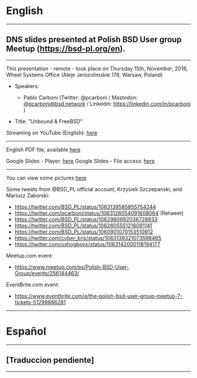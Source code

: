 # English
---
## DNS slides presented at Polish BSD User group Meetup (https://bsd-pl.org/en).
---
This presentation - remote - took place on Thursday 15th, November, 2018, Wheel Systems Office (Aleje Jerozolimskie 178, Warsaw, Poland)

- Speakers:

  * Pablo Carboni (Twitter: @pcarboni / Mastodon: @pcarboni@bsd.network / Linkedin: https://linkedin.com/in/pcarboni )

- Title: "Unbound & FreeBSD"

Streaming on YouTube (English): [here](https://youtu.be/xqM7Tx_EoSM?t=5985)

---

English PDF file, available [here](https://github.com/pcarboni/Presentations/blob/master/DNS/bsd_pl_meetup_Nov15th_2018/English/Unbound_and_FreeBSD.pdf)

Google Slides - Player: [here](https://docs.google.com/presentation/d/e/2PACX-1vRNe0ZbQucx7N4Wfkq6o8XOh8FTxSilBe3j3Xodf8EqbeE5RDOi6ZTwYPN2oeXHWcGYHbj8tTz3ggAy/pub?start=false&loop=false&delayms=3000)
Google Slides - File access: [here](https://docs.google.com/presentation/d/11ykEeoHluKqNWzqLd_NVueqCU28u0Jl8r_EnSuJQrv8/edit?usp=sharing)

---

You can view some pictures [here](https://github.com/pcarboni/Presentations/tree/master/DNS/bsd_pl_meetup_Nov15th_2018/pictures)

Some tweets from @BSD_PL official account, Krzysiek Szczepanski, and Mariusz Zaborski:

- https://twitter.com/BSD_PL/status/1063139585855754244
- https://twitter.com/pcarboni/status/1063126054091608064 (Retweet)
- https://twitter.com/BSD_PL/status/1062980992036728833
- https://twitter.com/BSD_PL/status/1062605551216091141
- https://twitter.com/BSD_PL/status/1060901070153510912
- https://twitter.com/cyber_kris/status/1063139321073598465
- https://twitter.com/oshogbovx/status/1063142000118194177

Meetup.com event:

- https://www.meetup.com/es/Polish-BSD-User-Group/events/256144463/

EventBrite.com event:

- https://www.eventbrite.com/e/the-polish-bsd-user-group-meetup-7-tickets-51299866281

---
# Español
---
## [Traduccion pendiente] ##
---
